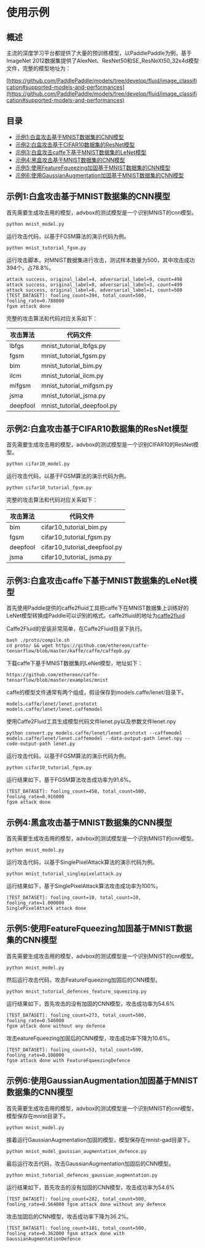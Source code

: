 # 使用示例
## 概述
主流的深度学习平台都提供了大量的预训练模型，以PaddlePaddle为例，基于ImageNet 2012数据集提供了AlexNet、ResNet50和SE\_ResNeXt50\_32x4d模型文件，完整的模型地址为：

[https://github.com/PaddlePaddle/models/tree/develop/fluid/image_classification#supported-models-and-performances](https://github.com/PaddlePaddle/models/tree/develop/fluid/image_classification#supported-models-and-performances)

## 目录

 - [示例1:白盒攻击基于MNIST数据集的CNN模型](tutorials/README.md#示例1:白盒攻击基于MNIST数据集的CNN模型)
 - [示例2:白盒攻击基于CIFAR10数据集的ResNet模型](tutorials/README.md#示例2:白盒攻击基于CIFAR10数据集的ResNet模型)
 - [示例3:白盒攻击caffe下基于MNIST数据集的LeNet模型](tutorials/README.md#示例3:白盒攻击caffe下基于MNIST数据集的LeNet模型)
 - [示例4:黑盒攻击基于MNIST数据集的CNN模型](tutorials/README.md#示例4:黑盒攻击基于MNIST数据集的CNN模型)
 - [示例5:使用FeatureFqueezing加固基于MNIST数据集的CNN模型](tutorials/README.md#示例5:使用FeatureFqueezing加固基于MNIST数据集的CNN模型)
 - [示例6:使用GaussianAugmentation加固基于MNIST数据集的CNN模型](tutorials/README.md#示例6:使用GaussianAugmentation加固基于MNIST数据集的CNN模型)

## 示例1:白盒攻击基于MNIST数据集的CNN模型
首先需要生成攻击用的模型，advbox的测试模型是一个识别MNIST的cnn模型。

	python mnist_model.py
	
运行攻击代码，以基于FGSM算法的演示代码为例。

	python mnist_tutorial_fgsm.py
	
运行攻击脚本，对MNIST数据集进行攻击，测试样本数量为500，其中攻击成功394个，占78.8%。

	attack success, original_label=4, adversarial_label=9, count=498
	attack success, original_label=8, adversarial_label=3, count=499
	attack success, original_label=6, adversarial_label=1, count=500
	[TEST_DATASET]: fooling_count=394, total_count=500, fooling_rate=0.788000
	fgsm attack done
	
完整的攻击算法和代码对应关系如下：

| 攻击算法 | 代码文件 | 
| ------ | ------ | 
| lbfgs | mnist\_tutorial\_lbfgs.py | 
| fgsm | mnist\_tutorial\_fgsm.py | 
| bim | mnist\_tutorial\_bim.py | 
| ilcm | mnist\_tutorial\_ilcm.py | 
| mifgsm | mnist\_tutorial\_mifgsm.py | 
| jsma | mnist\_tutorial\_jsma.py | 
| deepfool | mnist\_tutorial\_deepfool.py | 


## 示例2:白盒攻击基于CIFAR10数据集的ResNet模型
首先需要生成攻击用的模型，advbox的测试模型是一个识别CIFAR10的ResNet模型。

	python cifar10_model.py
	
运行攻击代码，以基于FGSM算法的演示代码为例。

	python cifar10_tutorial_fgsm.py
		
完整的攻击算法和代码对应关系如下：

| 攻击算法 | 代码文件 | 
| ------ | ------ | 
| bim | cifar10\_tutorial\_bim.py | 
| fgsm | cifar10\_tutorial\_fgsm.py | 
| deepfool | cifar10\_tutorial\_deepfool.py | 
| jsma | cifar10\_tutorial\_ jsma.py | 

## 示例3:白盒攻击caffe下基于MNIST数据集的LeNet模型
首先使用Paddle提供的caffe2fluid工具把caffe下在MNIST数据集上训练好的LeNet模型转换成Paddle可以识别的格式。caffe2fluid的地址为[caffe2fluid](https://github.com/PaddlePaddle/models/blob/e7684f07505c172beb4c4d9febb4a48f9fa83b68/fluid/image_classification/caffe2fluid/README.md)

Caffe2Fluid的安装非常简单，在Caffe2Fluid目录下执行。

	bash ./proto/compile.sh
	cd proto/ && wget https://github.com/ethereon/caffe-tensorflow/blob/master/kaffe/caffe/caffepb.py

下载caffe下基于MNIST数据集的LeNet模型，地址如下：

	https://github.com/ethereon/caffe-tensorflow/blob/master/examples/mnist

caffe的模型文件通常有两个组成，假设保存到models.caffe/lenet/目录下。

	models.caffe/lenet/lenet.prototxt
	models.caffe/lenet/lenet.caffemodel

使用Caffe2Fluid工具生成模型代码文件lenet.py以及参数文件lenet.npy

	python convert.py models.caffe/lenet/lenet.prototxt --caffemodel models.caffe/lenet/lenet.caffemodel --data-output-path lenet.npy --code-output-path lenet.py

运行攻击代码，以基于FGSM算法的演示代码为例。

	python cifar10_tutorial_fgsm.py
	
运行结果如下，基于FGSM算法攻击成功率为91.6%。

	[TEST_DATASET]: fooling_count=458, total_count=500, fooling_rate=0.916000
	fgsm attack done
	
## 示例4:黑盒攻击基于MNIST数据集的CNN模型
首先需要生成攻击用的模型，advbox的测试模型是一个识别MNIST的cnn模型。

	python mnist_model.py
	
运行攻击代码，以基于SinglePixelAttack算法的演示代码为例。

	python mnist_tutorial_singlepixelattack.py
	
运行结果如下，基于SinglePixelAttack算法攻击成功率为100%。

	[TEST_DATASET]: fooling_count=10, total_count=10, fooling_rate=1.000000
	SinglePixelAttack attack done
	
	
## 示例5:使用FeatureFqueezing加固基于MNIST数据集的CNN模型
首先需要生成攻击用的模型，advbox的测试模型是一个识别MNIST的cnn模型。

	python mnist_model.py
	
然后运行攻击代码，攻击FeatureFqueezing加固后的CNN模型。

	python mnist_tutorial_defences_feature_squeezing.py
	
运行结果如下，首先攻击的没有加固的CNN模型，攻击成功率为54.6%

	[TEST_DATASET]: fooling_count=273, total_count=500, fooling_rate=0.546000
	fgsm attack done without any defence
	
攻击eatureFqueezing加固后的CNN模型，攻击成功率下降为10.6%。

	[TEST_DATASET]: fooling_count=53, total_count=500, fooling_rate=0.106000
	fgsm attack done with FeatureFqueezingDefence
	
## 示例6:使用GaussianAugmentation加固基于MNIST数据集的CNN模型
首先需要生成攻击用的模型，advbox的测试模型是一个识别MNIST的cnn模型，模型保存在mnist目录下。

	python mnist_model.py
	
接着运行GaussianAugmentation加固的模型，模型保存在mnist-gad目录下。

	python mnist_model_gaussian_augmentation_defence.py


最后运行攻击代码，攻击GaussianAugmentation加固后的CNN模型。

	python mnist_tutorial_defences_gaussian_augmentation.py
	
运行结果如下，首先攻击的没有加固的CNN模型，攻击成功率为54.6%

	[TEST_DATASET]: fooling_count=282, total_count=500, fooling_rate=0.564000 fgsm attack done without any defence
	
攻击加固后的CNN模型，攻击成功率下降为36.2%。

	[TEST_DATASET]: fooling_count=181, total_count=500, fooling_rate=0.362000 fgsm attack done with  GaussianAugmentationDefence